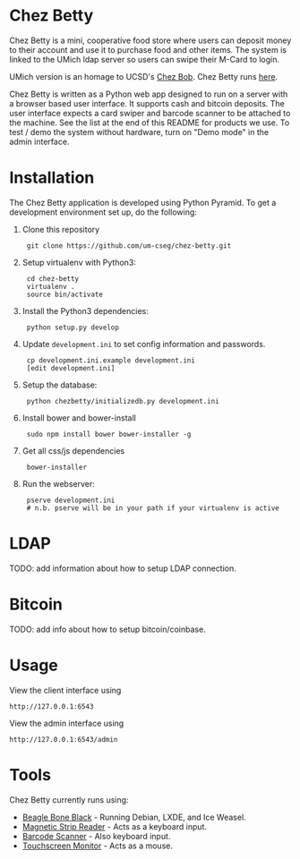 Chez Betty
==========

Chez Betty is a mini, cooperative food store where users can deposit money to their account
and use it to purchase food and other items. The system is linked
to the UMich ldap server so users can swipe their M-Card to login.

UMich version is an homage to UCSD's [Chez Bob](http://chezbob.ucsd.edu/).
Chez Betty runs [here](http://chezbetty.zakird.com).

Chez Betty is written as a Python web app designed to run on a server with
a browser based user interface. It supports cash and bitcoin deposits. The
user interface expects a card swiper and barcode scanner to be attached to
the machine. See the list at the end of this README for products we use.
To test / demo the system without hardware, turn on "Demo mode" in the admin
interface.

Installation
============

The Chez Betty application is developed using Python Pyramid. To get a
development environment set up, do the following:

1. Clone this repository

        git clone https://github.com/um-cseg/chez-betty.git

1. Setup virtualenv with Python3:

        cd chez-betty
        virtualenv .
        source bin/activate

2. Install the Python3 dependencies:

        python setup.py develop

3. Update `development.ini` to set config information and passwords.

        cp development.ini.example development.ini
        [edit development.ini]

3. Setup the database:

        python chezbetty/initializedb.py development.ini

4. Install bower and bower-install

        sudo npm install bower bower-installer -g

5. Get all css/js dependencies

        bower-installer

4. Run the webserver:

        pserve development.ini
        # n.b. pserve will be in your path if your virtualenv is active


LDAP
====

TODO: add information about how to setup LDAP connection.

Bitcoin
=======

TODO: add info about how to setup bitcoin/coinbase.

Usage
=====

View the client interface using

    http://127.0.0.1:6543

View the admin interface using

    http://127.0.0.1:6543/admin

Tools
=====

Chez Betty currently runs using:

- [Beagle Bone Black](http://beagleboard.org/black) - Running Debian, LXDE, and Ice Weasel.
- [Magnetic Strip Reader](https://www.cdw.com/shop/products/MagTek-SureSwipe-Reader-USB-HID-Keyboard-Interface-magnetic-card-reader/1140626.aspx) - Acts as a keyboard input.
- [Barcode Scanner](https://www.cdw.com/shop/products/Motorola-LS2208-barcode-scanner-scanner-and-USB-cable-included/3021140.aspx) - Also keyboard input.
- [Touchscreen Monitor](http://www.amazon.com/ViewSonic-TD2220-22-Inch-LED-Lit-Display/dp/B009F1IKFC) - Acts as a mouse.

